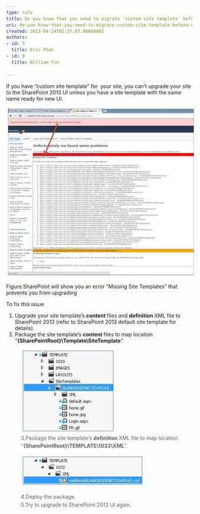 ```yaml
---
type: rule
title: Do you know that you need to migrate 'custom site template' before upgrade to SharePoint 2013 UI?
uri: do-you-know-that-you-need-to-migrate-custom-site-template-before-upgrade-to-sharepoint-2013-ui
created: 2013-04-24T01:37:07.0000000Z
authors:
- id: 3
  title: Eric Phan
- id: 9
  title: William Yin

---
```




<span class='intro'> <p>If you have “custom site template” for &#160;your site, you can’t upgrade your site to the SharePoint 2013 UI unless you have a site template with the same name ready for new UI.</p><p><img src="./missingSiteTemplateError.jpg" alt="missingSiteTemplateError.jpg" style="margin&#58;5px;width&#58;593px;" /><br></p><p><span class="ssw-rteStyle-FigureNormal">Figure&#58;SharePoint will show you an error “Missing Site Templates” that prevents you from upgrading</span><br></p> </span>

<p>​To fix this issue</p><div><ol><li>Upgrade your site template’s <strong>content </strong>files and <strong>definition </strong>XML file to SharePoint 2013 (refer to SharePoint 2013 default site template for details).<br></li><li>Package the site template’s <strong>content </strong>files to map location “<strong>&#123;SharePointRoot&#125;\Template\SiteTemplate</strong>”.<br></li></ol></div><div><blockquote style="margin&#58;0px 0px 0px 40px;border&#58;none;padding&#58;0px;"><div><img src="./siteTemplateStructure.jpg" alt="siteTemplateStructure.jpg" style="margin&#58;5px;" />&#160;</div><div><span style="line-height&#58;21px;">3</span><span style="line-height&#58;21px;">.Package the site template’s <strong>definition </strong>XML file to map location “<strong>&#123;SharePointRoot&#125;\TEMPLATE\1033\XML</strong>”.</span><br></div></blockquote></div><p></p><blockquote style="margin&#58;0px 0px 0px 40px;border&#58;none;padding&#58;0px;"><p><img src="./siteTemplateDefinitionFile.jpg" alt="siteTemplateDefinitionFile.jpg" style="margin&#58;5px;" />&#160;</p><span style="line-height&#58;1.6;">4.</span><span style="line-height&#58;1.6;">Deploy the package.</span><br></blockquote><blockquote style="margin&#58;0px 0px 0px 40px;border&#58;none;padding&#58;0px;"><div><span style="line-height&#58;1.6;">5.</span><span style="line-height&#58;1.6;">Try to upgrade to SharePoint 2013 UI again.</span><br></div><p><br></p></blockquote><p></p>


